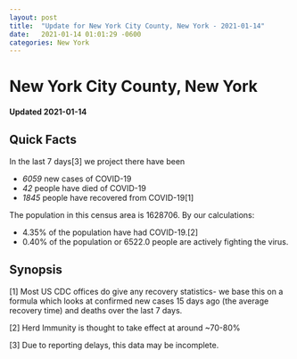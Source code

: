 ```yaml
---
layout: post
title:  "Update for New York City County, New York - 2021-01-14"
date:   2021-01-14 01:01:29 -0600
categories: New York
---
```


# New York City County, New York
#### Updated 2021-01-14

## Quick Facts

In the last 7 days[3] we project there have been
- *6059* new cases of COVID-19
- *42* people have died of COVID-19
- *1845* people have recovered from COVID-19[1]

The population in this census area is 1628706. By our calculations:
- 4.35% of the population have had COVID-19.[2]
- 0.40% of the population or 6522.0 people are actively fighting the virus.

## Synopsis




[1] Most US CDC offices do give any recovery statistics- we base this on a formula which looks at confirmed new cases
15 days ago (the average recovery time) and deaths over the last 7 days.

[2] Herd Immunity is thought to take effect at around ~70-80%

[3] Due to reporting delays, this data may be incomplete.
 
    